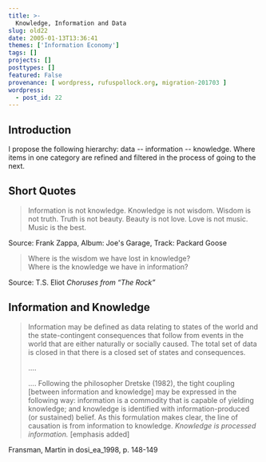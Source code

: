```yaml
---
title: >-
  Knowledge, Information and Data
slug: old22
date: 2005-01-13T13:36:41
themes: ['Information Economy']
tags: []
projects: []
posttypes: []
featured: False
provenance: [ wordpress, rufuspollock.org, migration-201703 ]
wordpress:
  - post_id: 22
---
```


<h2>
	Introduction
</h2>
<p>
	I propose the following hierarchy: data -- information -- knowledge. Where items in one category are refined and filtered in the process of going to the next.</p>

<h2>
	Short Quotes
</h2>
<blockquote>
	<p>
		Information is not knowledge. Knowledge is not wisdom. Wisdom is not truth. Truth is not beauty. Beauty is not love. Love is not music. Music is the best.
	</p>
</blockquote>
<p>
	Source: Frank Zappa, Album: Joe's Garage, Track: Packard Goose</p>

<blockquote>
	<p>
		Where is the wisdom we have lost in knowledge?
		<br />
		Where is the knowledge we have in information?
	</p>
</blockquote>
<p>
	Source: T.S. Eliot <em>Choruses from <q>The Rock</q></em></p>

<h2>
	Information and Knowledge
</h2>
<blockquote refId="dosi_ea_1998" loc="148-149">
	<p>
		Information may be defined as data relating to states of the world and the state-contingent consequences that follow from events in the world that are either naturally or socially caused. The total set of data is closed in that there is a closed set of states and consequences.</p>
	<p>
		....</p>
	<p>
		.... Following the philosopher Dretske (1982), the tight coupling [between information and knowledge] may be expressed in the following way: information is a commodity that is capable of yielding knowledge; and knowledge is identified with information-produced (or sustained) belief. As this formulation makes clear, the line of causation is from information to knowledge. <em>Knowledge is processed information.</em> [emphasis added]</p>
</blockquote>
<p>
	Fransman, Martin in dosi_ea_1998, p. 148-149</p>

